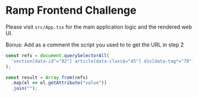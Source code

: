 # Ramp Frontend Challenge

Please visit `src/App.tsx` for the main application logic and the rendered web UI.

Bonus: Add as a comment the script you used to to get the URL in step 2
```js
const refs = document.querySelectorAll(
  'section[data-id^="92"] article[data-class$="45"] div[data-tag*="78"] b.ref'
);

const result = Array.from(refs)
  .map(el => el.getAttribute("value"))
  .join("");
```